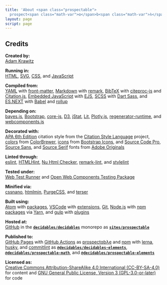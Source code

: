 ```yaml
---
title: 'About <span class="prospectable">
  prospect<span class="math-var">α</span>b<span class="math-var">λ</span>e</span>'
layout: page
script: page
---
```


## Credits

**Created by:**<br>
[Adam Krawitz](https://web.uvic.ca/psyc/krawitz/)

**Running in:**<br>
[HTML](https://html.spec.whatwg.org/),
[SVG](https://www.w3.org/Graphics/SVG/),
[CSS](https://www.w3.org/Style/CSS/),
and [JavaScript](https://262.ecma-international.org/5.1/)

**Compiled from:**<br>
[YAML](https://yaml.org/)
with [front-matter](https://github.com/jxson/front-matter),
[Markdown](https://spec.commonmark.org/)
with [remark](https://remark.js.org/),
[BibTeX](http://www.bibtex.org/)
with [citeproc-js](https://citeproc-js.readthedocs.io/)
and [Citation.js](https://citation.js.org/),
[Embedded JavaScript](https://github.com/mde/ejs/blob/master/docs/syntax.md)
with [EJS](https://ejs.co/),
[SCSS](https://sass-lang.com/)
with [Dart Sass](https://sass-lang.com/dart-sass),
and [ES.NEXT](https://tc39.es/ecma262/)
with [Babel](https://babeljs.io/)
and [rollup](https://rollupjs.org/)

**Depending on:**<br>
[bayes.js](https://github.com/rasmusab/bayes.js),
[Bootstrap](https://getbootstrap.com/),
[core-js](https://github.com/zloirock/core-js),
[D3](https://d3js.org/),
[jStat](https://github.com/jstat/jstat),
[Lit](https://lit.dev/),
[Plotly.js](https://plotly.com/javascript/),
[regenerator-runtime](http://facebook.github.io/regenerator/),
and [webcomponents.js](https://github.com/WebComponents/webcomponentsjs)

**Decorated with:**<br>
[APA 6th Edition](https://www.npmjs.com/package/style-apa) citation style
from the [Citation Style Language](https://citationstyles.org/) project,
[colors](https://colorbrewer2.org/#type=qualitative&scheme=Set1&n=9)
from [ColorBrewer](https://colorbrewer2.org/),
[icons](https://icons.getbootstrap.com/#icons)
from [Bootstrap Icons](https://icons.getbootstrap.com/),
and [Source Code Pro](https://fonts.adobe.com/fonts/source-code-pro),
[Source Sans](https://fonts.adobe.com/fonts/source-sans),
and [Source Serif](https://fonts.adobe.com/fonts/source-serif) fonts
from [Adobe Originals](https://fonts.adobe.com/foundries/adobe)

**Linted through:**<br>
[eslint](https://eslint.org/),
[HTMLHint](https://htmlhint.com/),
[Nu Html Checker](https://validator.github.io/validator/),
[remark-lint](https://github.com/remarkjs/remark-lint),
and [stylelint](https://stylelint.io/)

**Tested under:**<br>
[Web Test Runner](https://modern-web.dev/docs/test-runner/overview/)
and [Open Web Components Testing Package](https://open-wc.org/docs/testing/testing-package/)

**Minified via:**<br>
[cssnano](https://cssnano.co/),
[htmlmin](https://htmlmin.readthedocs.io/),
[PurgeCSS](https://purgecss.com/),
and [terser](https://terser.org/)

**Built using:**<br>
[Atom](https://atom.io/)
with [packages](https://atom.io/packages),
[VSCode](https://code.visualstudio.com/)
with [extensions](https://marketplace.visualstudio.com/VSCode),
[Git](https://git-scm.com/),
[Node.js](https://nodejs.org/)
with [npm packages](https://www.npmjs.com/)
via [Yarn](https://yarnpkg.com/),
and [gulp](https://gulpjs.com/)
with [plugins](https://gulpjs.com/plugins/)

**Hosted at:**<br>
[GitHub](https://github.com/)
in the [**`decidables/decidables`**](https://github.com/decidables/decidables) monorepo
as [**`sites/prospectable`**](https://github.com/decidables/decidables/tree/main/sites/prospectable)

**Published to:**<br>
[GitHub Pages](https://pages.github.com/)
with [GitHub Actions](https://docs.github.com/en/actions)
as [<span class="prospectable">prospect<span class="math-var">α</span>b<span class="math-var">λ</span>e</span>](https://decidables.github.io/detectable/)
and [npm](https://www.npmjs.com/)
with [lerna](https://github.com/lerna/lerna),
[husky](https://typicode.github.io/husky/),
and [commitlint](https://commitlint.js.org/)
as [**`@decidables/decidables-elements`**](https://www.npmjs.com/package/@decidables/decidables-elements),
[**`@decidables/prospectable-math`**](https://www.npmjs.com/package/@decidables/prospectable-math),
and [**`@decidables/prospectable-elements`**](https://www.npmjs.com/package/@decidables/prospectable-elements)

**Licensed as:**<br>
[Creative Commons Attribution-ShareAlike 4.0 International (CC-BY-SA-4.0)](https://creativecommons.org/licenses/by-sa/4.0/)
for content and
[GNU General Public License, Version 3 (GPL-3.0-or-later)](https://www.gnu.org/licenses/gpl-3.0.html)
for code
